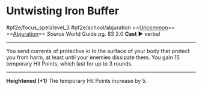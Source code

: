 # Untwisting Iron Buffer
#pf2e/focus_spell/level_3 #pf2e/school/abjuration 
==[Uncommon](../../../../../TTRPGShare-Pathfinder-2E-Vault/rules/traits/uncommon.md)== ==[Abjuration](../../../../../TTRPGShare-Pathfinder-2E-Vault/rules/traits/abjuration.md)==
*Source* World Guide pg. 83 2.0
**Cast** ► verbal

---
You send currents of protective ki to the surface of your body that protect you from harm, at least until your enemies dissipate them. You gain 15 temporary Hit Points, which last for up to 3 rounds.

<hr>

**Heightened (+1)** The temporary Hit Points increase by 5.